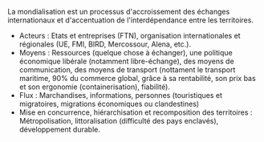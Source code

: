 La mondialisation est un processus d'accroissement des échanges internationaux et d'accentuation de l'interdépendance entre les territoires.
- Acteurs : Etats et entreprises (FTN), organisation internationales et régionales (UE, FMI, BIRD, Mercossour, Alena, etc.).
- Moyens : Ressources (quelque chose à échanger), une politique économique libérale (notamment libre-échange), des moyens de communication, des moyens de transport (nottament le transport maritime, 90% du commerce global, grâce à sa rentabilité, son prix bas et son ergonomie (containerisation), fiabilité).
- Flux : Marchandises, informations, personnes (touristiques et migratoires, migrations économiques ou clandestines)
- Mise en concurrence, hiérarchisation et recomposition des territoires : Métropolisation, littoralisation (difficulté des pays enclavés), développement durable.
